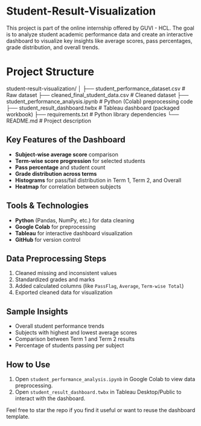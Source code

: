 # Student-Result-Visualization
This project is part of the online internship offered by GUVI - HCL. The goal is to analyze student academic performance data and create an interactive dashboard to visualize key insights like average scores, pass percentages, grade distribution, and overall trends.

# Project Structure
student-result-visualization/
│
├── student_performance_dataset.csv # Raw dataset
├── cleaned_final_student_data.csv # Cleaned dataset
├── student_performance_analysis.ipynb # Python (Colab) preprocessing code
├── student_result_dashboard.twbx # Tableau dashboard (packaged workbook)
├── requirements.txt # Python library dependencies
└── README.md # Project description

## Key Features of the Dashboard
- **Subject-wise average score** comparison
- **Term-wise score progression** for selected students
- **Pass percentage** and student count
- **Grade distribution across terms**
- **Histograms** for pass/fail distribution in Term 1, Term 2, and Overall
- **Heatmap** for correlation between subjects

## Tools & Technologies
- **Python** (Pandas, NumPy, etc.) for data cleaning
- **Google Colab** for preprocessing
- **Tableau** for interactive dashboard visualization
- **GitHub** for version control

## Data Preprocessing Steps
1. Cleaned missing and inconsistent values
2. Standardized grades and marks
3. Added calculated columns (like `PassFlag`, `Average`, `Term-wise Total`)
4. Exported cleaned data for visualization

## Sample Insights
- Overall student performance trends
- Subjects with highest and lowest average scores
- Comparison between Term 1 and Term 2 results
- Percentage of students passing per subject

## How to Use
1. Open `student_performance_analysis.ipynb` in Google Colab to view data preprocessing.
2. Open `student_result_dashboard.twbx` in Tableau Desktop/Public to interact with the dashboard.


Feel free to star the repo if you find it useful or want to reuse the dashboard template.


